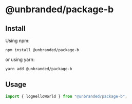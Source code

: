# @unbranded/package-b

## Install

Using npm:

```
npm install @unbranded/package-b
```

or using yarn:

```
yarn add @unbranded/package-b
```

## Usage

```js
import { logHelloWorld } from "@unbranded/package-b";
```
